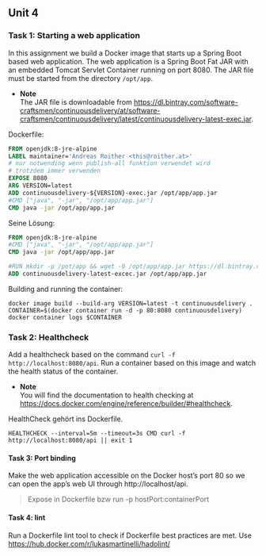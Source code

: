 ## Unit 4

### Task 1: Starting a web application

In this assignment we build a Docker image that starts up a Spring Boot based web application. The web application is a Spring Boot Fat JAR with an embedded Tomcat Servlet Container running on port 8080. The JAR file must be started from the directory `/opt/app`.
- **Note**  
	The JAR file is downloadable from https://dl.bintray.com/software-craftsmen/continuousdelivery/at/software-craftsmen/continuousdelivery/latest/continuousdelivery-latest-exec.jar.

Dockerfile:  
```dockerfile
FROM openjdk:8-jre-alpine 
LABEL maintainer='Andreas Roither <this@roither.at>' 
# nur notwending wenn publish-all funktion verwendet wird
# trotzdem immer verwenden
EXPOSE 8080 
ARG VERSION=latest 
ADD continuousdelivery-${VERSION}-exec.jar /opt/app/app.jar 
#CMD ["java", "-jar", "/opt/app/app.jar"]
CMD java -jar /opt/app/app.jar
```

Seine Lösung:
```dockerfile
FROM openjdk:8-jre-alpine
#CMD ["java", "-jar", "/opt/app/app.jar"]
CMD java -jar /opt/app/app.jar

#RUN mkdir -p /pot/app && wget -0 /opt/app/app.jar https://dl.bintray.com/software-craftsmen/continuousdelivery/at/software-craftsmen/continuousdelivery/latest/continuousdelivery-latest-exec.jar
ADD continuousdelivery-latest-excec.jar /opt/app/app.jar
```

Building and running the container:
```docker
docker image build --build-arg VERSION=latest -t continuousdelivery .
CONTAINER=$(docker container run -d -p 80:8080 continuousdelivery)
docker container logs $CONTAINER
```

### Task 2: Healthcheck

Add a healthcheck based on the command `curl -f http://localhost:8080/api`. Run a container based on this image and watch the health status of the container.
- **Note**  
	You will find the documentation to health checking at https://docs.docker.com/engine/reference/builder/#healthcheck.

HealthCheck gehört ins Dockerfile.
```docker
HEALTHCHECK --interval=5m --timeout=3s CMD curl -f http://localhost:8080/api || exit 1
```

#### Task 3: Port binding

Make the web application accessible on the Docker host’s port 80 so we can open the app’s web UI through http://localhost/api.

> Expose in Dockerfile bzw run -p hostPort:containerPort

#### Task 4: lint

Run a Dockerfile lint tool to check if Dockerfile best practices are met. Use https://hub.docker.com/r/lukasmartinelli/hadolint/
